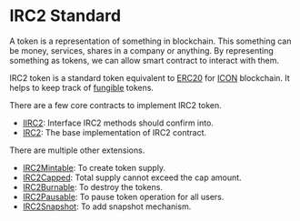 # IRC2 Standard

A token is a representation of something in blockchain. This something can be money, services, shares in a company or anything. By representing something as tokens, we can allow smart contract to interact with them.

IRC2 token is a standard token equivalent to [ERC20](./) for [ICON](https://icon.foundation/?lang=en) blockchain. It helps to keep track of [fungible](https://en.wikipedia.org/wiki/Fungibility) tokens.

There are a few core contracts to implement IRC2 token.

* [IIRC2](./): Interface IRC2 methods should confirm into.
* [IRC2](irc2.md): The base implementation of IRC2 contract.

There are multiple other extensions.

* [IRC2Mintable](irc2mintable.md): To create token supply.
* [IRC2Capped](irc2capped.md): Total supply cannot exceed the cap amount. 
* [IRC2Burnable](irc2burnable.md): To destroy the tokens.
* [IRC2Pausable](irc2pausable.md): To pause token operation for all users.
* [IRC2Snapshot](irc2snapshot.md): To add snapshot mechanism.

